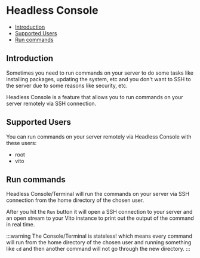 # Headless Console

- [Introduction](#introduction)
- [Supported Users](#supported-users)
- [Run commands](#run-commands)

## Introduction

Sometimes you need to run commands on your server to do some tasks like installing packages, updating the system, etc
and you don't want to SSH to the server due to some reasons like security, etc.

Headless Console is a feature that allows you to run commands on your server remotely via SSH connection.

## Supported Users

You can run commands on your server remotely via Headless Console with these users:

- root
- vito

## Run commands

Headless Console/Terminal will run the commands on your server via SSH connection from the home directory of the chosen
user.

After you hit the `Run` button it will open a SSH connection to your server and an open stream to your Vito instance to
print out the output of the command in real time.

:::warning
The Console/Terminal is stateless! which means every command will run from the home directory of the chosen user and
running something like `cd` and then another command will not go through the new directory.
:::
